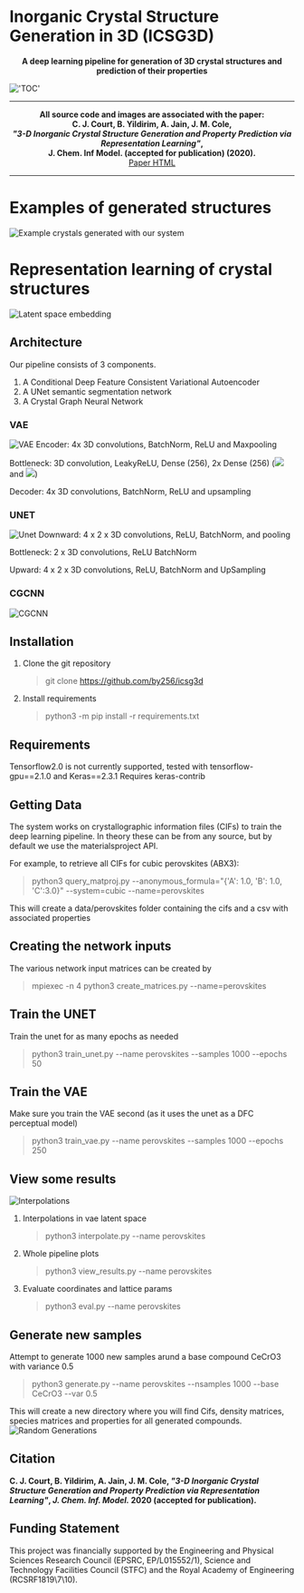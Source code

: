 # Inorganic Crystal Structure Generation in 3D (ICSG3D)
<center><b>A deep learning pipeline for generation of 3D crystal structures and prediction of their properties</b>
</center>

!['TOC'](images/toc.png)

----

<p align="center">
<b>All source code and images are associated with the paper: <br />
C. J. Court, B. Yildirim, A. Jain, J. M. Cole,<br />
<i>"3-D Inorganic Crystal Structure Generation and Property Prediction via Representation Learning"</i>,<br />
J. Chem. Inf Model. (accepted for publication) (2020). </b><br />
<a href="https://pubs.acs.org/doi/10.1021/acs.jcim.0c00464">Paper HTML</a>
</p>

----

# Examples of generated structures
![Example crystals generated with our system](images/crystals-1.png)

# Representation learning of crystal structures
![Latent space embedding](images/latent_annotated-1.png)


## Architecture

Our pipeline consists of 3 components.

1. A Conditional Deep Feature Consistent Variational Autoencoder
2. A UNet semantic segmentation network
3. A Crystal Graph Neural Network

### VAE

![VAE](images/crystal_vae-1.png)
Encoder: 4x 3D convolutions, BatchNorm, ReLU and Maxpooling

Bottleneck: 3D convolution, LeakyReLU, Dense (256), 2x Dense (256) (<img src="https://render.githubusercontent.com/render/math?math=\mu"> and <img src="https://render.githubusercontent.com/render/math?math=\sigma">)

Decoder: 4x 3D convolutions, BatchNorm, ReLU and upsampling

### UNET

![Unet](images/unet.png)
Downward: 4 x 2 x 3D convolutions, ReLU, BatchNorm, and pooling

Bottleneck: 2 x 3D convolutions, ReLU BatchNorm

Upward: 4 x 2 x 3D convolutions, ReLU, BatchNorm and UpSampling

### CGCNN

![CGCNN](images/gnn-1.png)

## Installation

1. Clone the git repository
    > git clone https://github.com/by256/icsg3d
2. Install requirements
    > python3 -m pip install -r requirements.txt
    
## Requirements
Tensorflow2.0 is not currently supported, tested with tensorflow-gpu==2.1.0 and Keras==2.3.1
Requires keras-contrib


## Getting Data

The system works on crystallographic information files (CIFs) to train the deep learning pipeline. In theory these can be from any source, but by default we use the materialsproject API.

For example, to retrieve all CIFs for cubic perovskites (ABX3):
> python3 query_matproj.py --anonymous_formula="{'A': 1.0, 'B': 1.0, 'C':3.0}" --system=cubic --name=perovskites

This will create a data/perovskites folder containing the cifs and a csv with associated properties

## Creating the network inputs

The various network input matrices can be created by
> mpiexec -n 4 python3 create_matrices.py --name=perovskites

## Train the UNET

Train the unet for as many epochs as needed
> python3 train_unet.py --name perovskites --samples 1000 --epochs 50

## Train the VAE

Make sure you train the VAE second (as it uses the unet as a DFC perceptual model)
> python3 train_vae.py --name perovskites --samples 1000 --epochs 250

## View some results

![Interpolations](images/interpolate-1.png)

1. Interpolations in vae latent space
    > python3 interpolate.py --name perovskites
2. Whole pipeline plots
    > python3 view_results.py --name perovskites
3. Evaluate coordinates and lattice params
    > python3 eval.py --name perovskites

## Generate new samples

Attempt to generate 1000 new samples arund a base compound CeCrO3 with variance 0.5
> python3 generate.py --name perovskites --nsamples 1000 --base CeCrO3 --var 0.5

This will create a new directory where you will find Cifs, density matrices, species matrices and properties for all generated compounds.
![Random Generations](images/rand_gens-1.png)


## Citation
<b>C. J. Court, B. Yildirim, A. Jain, J. M. Cole, <i>"3-D Inorganic Crystal Structure Generation and Property Prediction via Representation Learning"</i>, *J. Chem. Inf. Model.* 2020 (accepted for publication).</b>

## Funding Statement
This project was financially supported by the Engineering and Physical Sciences Research Council (EPSRC, EP/L015552/1), Science and Technology Facilities Council (STFC) and the Royal Academy of Engineering (RCSRF1819\7\10).
